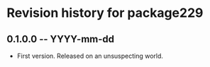 # Revision history for package229

## 0.1.0.0 -- YYYY-mm-dd

* First version. Released on an unsuspecting world.
